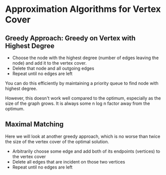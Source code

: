 # Approximation Algorithms for Vertex Cover

## Greedy Approach: Greedy on Vertex with Highest Degree

- Choose the node with the highest degree (number of edges leaving the node) and add it to the vertex cover.
- Delete that node and all outgoing edges
- Repeat until no edges are left

You can do this efficiently by maintaining a priority queue to find node with highest degree.

However, this doesn't work well compared to the optimum, especially as the size of the graph grows. It is always some n log n factor away from the optimum.

## Maximal Matching

Here we will look at another greedy approach, which is no worse than twice the size of the vertex cover of the optimal solution.

- Arbitrarily choose some edge and add both of its endpoints (vertices) to the vertex cover
- Delete all edges that are incident on those two vertices
- Repeat until no edges are left